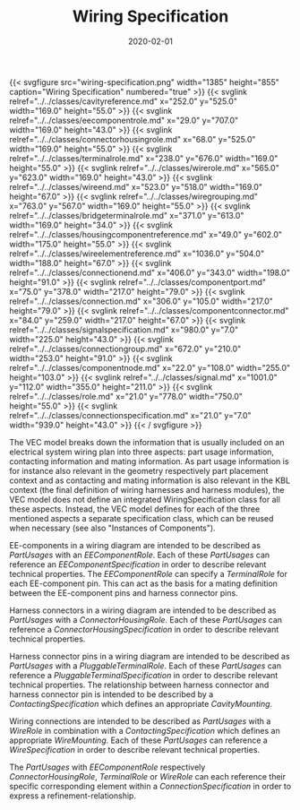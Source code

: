 ﻿---
title: Wiring Specification
toc: false
type: specs
layout: diagram
date: "2020-02-01"
draft: false
specification: VEC
version: 1.2.0
documentType: "Recommendation"
elementType: Diagram
classes:
  - CavityReference
  - EEComponentRole
  - ConnectorHousingRole
  - TerminalRole
  - WireRole
  - WireEnd
  - WireGrouping
  - BridgeTerminalRole
  - HousingComponentReference
  - WireElementReference
  - ConnectionEnd
  - ComponentPort
  - Connection
  - ComponentConnector
  - SignalSpecification
  - ConnectionGroup
  - ComponentNode
  - Signal
  - Role
  - ConnectionSpecification
menu:
  VEC-1.2.0:    
    parent: connectivity
    identifier: connectivity/wiring-specification
    weight: 1009004 

# Prev/next pager order (if `docs_section_pager` enabled in `params.toml`)
weight: 1009004
---
{{< svgfigure src="wiring-specification.png" width="1385" height="855" caption="Wiring Specification" numbered="true" >}}
  {{< svglink relref="../../classes/cavityreference.md" x="252.0" y="525.0" width="169.0" height="55.0" >}}
  {{< svglink relref="../../classes/eecomponentrole.md" x="29.0" y="707.0" width="169.0" height="43.0" >}}
  {{< svglink relref="../../classes/connectorhousingrole.md" x="68.0" y="525.0" width="169.0" height="55.0" >}}
  {{< svglink relref="../../classes/terminalrole.md" x="238.0" y="676.0" width="169.0" height="55.0" >}}
  {{< svglink relref="../../classes/wirerole.md" x="565.0" y="623.0" width="169.0" height="43.0" >}}
  {{< svglink relref="../../classes/wireend.md" x="523.0" y="518.0" width="169.0" height="67.0" >}}
  {{< svglink relref="../../classes/wiregrouping.md" x="763.0" y="567.0" width="169.0" height="55.0" >}}
  {{< svglink relref="../../classes/bridgeterminalrole.md" x="371.0" y="613.0" width="169.0" height="34.0" >}}
  {{< svglink relref="../../classes/housingcomponentreference.md" x="49.0" y="602.0" width="175.0" height="55.0" >}}
  {{< svglink relref="../../classes/wireelementreference.md" x="1036.0" y="504.0" width="188.0" height="67.0" >}}
  {{< svglink relref="../../classes/connectionend.md" x="406.0" y="343.0" width="198.0" height="91.0" >}}
  {{< svglink relref="../../classes/componentport.md" x="75.0" y="378.0" width="217.0" height="79.0" >}}
  {{< svglink relref="../../classes/connection.md" x="306.0" y="105.0" width="217.0" height="79.0" >}}
  {{< svglink relref="../../classes/componentconnector.md" x="84.0" y="259.0" width="217.0" height="67.0" >}}
  {{< svglink relref="../../classes/signalspecification.md" x="980.0" y="7.0" width="225.0" height="43.0" >}}
  {{< svglink relref="../../classes/connectiongroup.md" x="672.0" y="210.0" width="253.0" height="91.0" >}}
  {{< svglink relref="../../classes/componentnode.md" x="22.0" y="108.0" width="255.0" height="103.0" >}}
  {{< svglink relref="../../classes/signal.md" x="1001.0" y="112.0" width="355.0" height="211.0" >}}
  {{< svglink relref="../../classes/role.md" x="21.0" y="778.0" width="750.0" height="55.0" >}}
  {{< svglink relref="../../classes/connectionspecification.md" x="21.0" y="7.0" width="939.0" height="43.0" >}}
{{< / svgfigure >}}
<p> The VEC model breaks down the information that is usually included on an electrical system wiring plan into three aspects: part usage information, contacting information and mating information. As part usage information is for instance also relevant in the geometry respectively part placement context and as contacting and mating information is also relevant in the KBL context (the final definition of wiring harnesses and harness modules), the VEC model does not define an integrated WiringSpecification class for all these aspects. Instead, the VEC model defines for each of the three mentioned aspects a separate specification class, which can be reused when necessary (see also &quot;Instances of Components&quot;).     </p>      <p> EE-components in a wiring diagram are intended to be described as <i>PartUsages</i> with an <i>EEComponentRole</i>. Each of these <i>PartUsages </i>can<i> </i>reference an <i>EEComponentSpecification</i> in order to describe relevant technical properties. The <i>EEComponentRole</i> can specify a <i>TerminalRole</i> for each EE-component pin. This can act as the basis for a mating definition between the EE-component pins and harness connector pins.     </p>      <p> Harness connectors in a wiring diagram are intended to be described as <i>PartUsages</i> with a <i>ConnectorHousingRole</i>. Each of these <i>PartUsages</i> can reference a <i>ConnectorHousingSpecification</i> in order to describe relevant technical properties.     </p>      <p> Harness connector pins in a wiring diagram are intended to be described as <i>PartUsages</i> with a <i>PluggableTerminalRole</i>. Each of these <i>PartUsages </i>can<i> </i>reference a <i>PluggableTerminalSpecification</i> in order to describe relevant technical properties. The relationship between harness connector and harness connector pin is intended to be described by a <i>ContactingSpecification</i> which defines an appropriate <i>CavityMounting</i>.     </p>      <p> Wiring connections are intended to be described as <i>PartUsages</i> with a <i>WireRole</i> in combination with a <i>ContactingSpecification</i> which defines an appropriate <i>WireMounting</i>. Each of these <i>PartUsages</i> can reference a <i>WireSpecification</i> in order to describe relevant technical properties.     </p>      <p> The <i>PartUsages</i> with <i>EEComponentRole</i> respectively <i>ConnectorHousingRole</i>, <i>TerminalRole</i> or <i>WireRole</i> can each reference their specific corresponding element within a <i>ConnectionSpecification</i> in order to express a refinement-relationship.      </p>